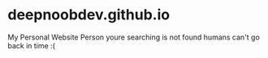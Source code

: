 # deepnoobdev.github.io
My Personal Website
Person youre searching is not found
humans can't go back in time :(
